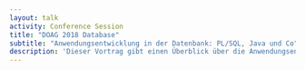 ```yaml
---
layout: talk
activity: Conference Session
title: "DOAG 2018 Database"
subtitle: "Anwendungsentwicklung in der Datenbank: PL/SQL, Java und Co"
description: 'Dieser Vortrag gibt einen Überblick über die Anwendungsentwicklung in der Datenbank'
---
```

